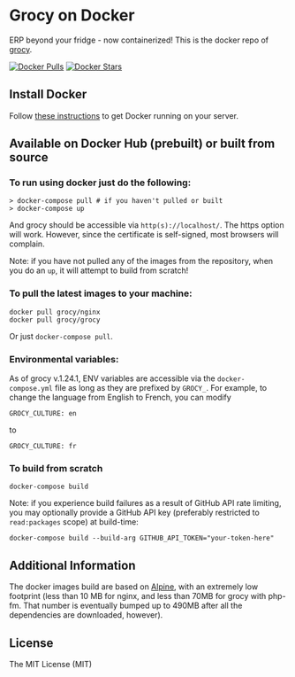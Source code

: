 # Grocy on Docker

ERP beyond your fridge - now containerized! This is the docker repo of [grocy](https://github.com/grocy/grocy).

[![Docker Pulls](https://img.shields.io/docker/pulls/grocy/grocy-docker.svg)](https://hub.docker.com/r/grocy/grocy-docker/)
[![Docker Stars](https://img.shields.io/docker/stars/grocy/grocy-docker.svg)](https://hub.docker.com/r/grocy/grocy-docker/)

## Install Docker

Follow [these instructions](https://docs.docker.com/engine/installation/) to get Docker running on your server.

## Available on Docker Hub (prebuilt) or built from source

### To run using docker just do the following:

```
> docker-compose pull # if you haven't pulled or built
> docker-compose up
```

And grocy should be accessible via `http(s)://localhost/`. The https option will work. However, since the certificate is self-signed, most browsers will complain.

Note: if you have not pulled any of the images from the repository, when you do an `up`, it will attempt to build from scratch!

### To pull the latest images to your machine:

```
docker pull grocy/nginx
docker pull grocy/grocy
```

Or just `docker-compose pull`.

### Environmental variables:

As of grocy v.1.24.1, ENV variables are accessible via the `docker-compose.yml` file as long as they are prefixed by `GROCY_`. For example, to change the language from English to French, you can modify

```
GROCY_CULTURE: en
```

to

```
GROCY_CULTURE: fr
```

### To build from scratch

```
docker-compose build
```

Note: if you experience build failures as a result of GitHub API rate limiting, you may optionally provide a GitHub API key (preferably restricted to `read:packages` scope) at build-time:

```
docker-compose build --build-arg GITHUB_API_TOKEN="your-token-here"
```

## Additional Information

The docker images build are based on [Alpine](https://hub.docker.com/_/alpine/), with an extremely low footprint (less than 10 MB for nginx, and less than 70MB for grocy with php-fm. That number is eventually bumped up to 490MB after all the dependencies are downloaded, however).

## License
The MIT License (MIT)
